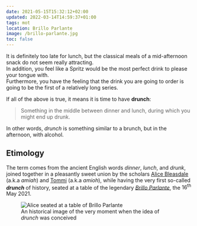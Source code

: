 ```yaml
---
date: 2021-05-15T15:32:12+02:00
updated: 2022-03-14T14:59:37+01:00
tags: mot
location: Brillo Parlante
image: /brillo-parlante.jpg
toc: false
---
```

It is definitely too late for lunch, but the classical meals of a mid-afternoon snack do not seem really attracting.  
In addition, you feel like a Spritz would be the most perfect drink to please your tongue with.  
Furthermore, you have the feeling that the drink you are going to order is going to be the first of a relatively long series.

If all of the above is true, it means it is time to have **drunch**:

> Something in the middle between dinner and lunch, during which you might end up drunk.

In other words, *drunch* is something similar to a brunch, but in the afternoon, with alcohol.

## Etimology

The term comes from the ancient English words *dinner*, *lunch*, and *drunk*, joined together in a pleasantly sweet union by the scholars [Alice Bleasdale](https://instagram.com/alice_bleasdale 'Alice’s Instagram profile') (a.k.a *amiah*) and [Tommi](/home/) (a.k.a *amioh*), while having the very first so-called ***drunch*** of history, seated at a table of the legendary *[Brillo Parlante](Brillo%20Parlante.md)*, the <time datetime='2021-05-16'>16<sup>th</sup> May 2021</time>.

<figure>
	<img src='{{ image }}' alt='Alice seated at a table of Brillo Parlante'>
	<figcaption>An historical image of the very moment when the idea of <em>drunch</em> was conceived</figcaption>
</figure>

